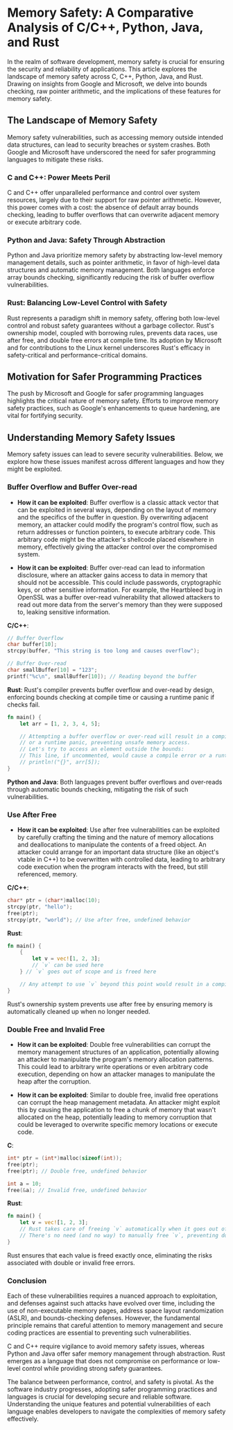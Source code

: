 # Memory Safety: A Comparative Analysis of C/C++, Python, Java, and Rust

In the realm of software development, memory safety is crucial for ensuring the security and reliability of applications. This article explores the landscape of memory safety across C, C++, Python, Java, and Rust. Drawing on insights from Google and Microsoft, we delve into bounds checking, raw pointer arithmetic, and the implications of these features for memory safety.

## The Landscape of Memory Safety

Memory safety vulnerabilities, such as accessing memory outside intended data structures, can lead to security breaches or system crashes. Both Google and Microsoft have underscored the need for safer programming languages to mitigate these risks.

### C and C++: Power Meets Peril

C and C++ offer unparalleled performance and control over system resources, largely due to their support for raw pointer arithmetic. However, this power comes with a cost: the absence of default array bounds checking, leading to buffer overflows that can overwrite adjacent memory or execute arbitrary code.

### Python and Java: Safety Through Abstraction

Python and Java prioritize memory safety by abstracting low-level memory management details, such as pointer arithmetic, in favor of high-level data structures and automatic memory management. Both languages enforce array bounds checking, significantly reducing the risk of buffer overflow vulnerabilities.

### Rust: Balancing Low-Level Control with Safety

Rust represents a paradigm shift in memory safety, offering both low-level control and robust safety guarantees without a garbage collector. Rust's ownership model, coupled with borrowing rules, prevents data races, use after free, and double free errors at compile time. Its adoption by Microsoft and for contributions to the Linux kernel underscores Rust's efficacy in safety-critical and performance-critical domains.

## Motivation for Safer Programming Practices

The push by Microsoft and Google for safer programming languages highlights the critical nature of memory safety. Efforts to improve memory safety practices, such as Google's enhancements to queue hardening, are vital for fortifying security.

## Understanding Memory Safety Issues

Memory safety issues can lead to severe security vulnerabilities. Below, we explore how these issues manifest across different languages and how they might be exploited.

### Buffer Overflow and Buffer Over-read

- **How it can be exploited**: Buffer overflow is a classic attack vector that can be exploited in several ways, depending on the layout of memory and the specifics of the buffer in question. By overwriting adjacent memory, an attacker could modify the program's control flow, such as return addresses or function pointers, to execute arbitrary code. This arbitrary code might be the attacker's shellcode placed elsewhere in memory, effectively giving the attacker control over the compromised system.

- **How it can be exploited**: Buffer over-read can lead to information disclosure, where an attacker gains access to data in memory that should not be accessible. This could include passwords, cryptographic keys, or other sensitive information. For example, the Heartbleed bug in OpenSSL was a buffer over-read vulnerability that allowed attackers to read out more data from the server's memory than they were supposed to, leaking sensitive information.

**C/C++**:
```c
// Buffer Overflow
char buffer[10];
strcpy(buffer, "This string is too long and causes overflow");

// Buffer Over-read
char smallBuffer[10] = "123";
printf("%c\n", smallBuffer[10]); // Reading beyond the buffer
```

**Rust**:
Rust's compiler prevents buffer overflow and over-read by design, enforcing bounds checking at compile time or causing a runtime panic if checks fail.

```rust
fn main() {
    let arr = [1, 2, 3, 4, 5];

    // Attempting a buffer overflow or over-read will result in a compile-time error
    // or a runtime panic, preventing unsafe memory access.
    // Let's try to access an element outside the bounds:
    // This line, if uncommented, would cause a compile error or a runtime panic, not a security flaw.
    // println!("{}", arr[5]);
}
```

**Python and Java**:
Both languages prevent buffer overflows and over-reads through automatic bounds checking, mitigating the risk of such vulnerabilities.

### Use After Free

- **How it can be exploited**: Use after free vulnerabilities can be exploited by carefully crafting the timing and the nature of memory allocations and deallocations to manipulate the contents of a freed object. An attacker could arrange for an important data structure (like an object's vtable in C++) to be overwritten with controlled data, leading to arbitrary code execution when the program interacts with the freed, but still referenced, memory.

**C/C++**:
```c
char* ptr = (char*)malloc(10);
strcpy(ptr, "hello");
free(ptr);
strcpy(ptr, "world"); // Use after free, undefined behavior
```

**Rust**:
```rust
fn main() {
    {
        let v = vec![1, 2, 3];
        // `v` can be used here
    } // `v` goes out of scope and is freed here

    // Any attempt to use `v` beyond this point would result in a compile-time error.
}
```

Rust's ownership system prevents use after free by ensuring memory is automatically cleaned up when no longer needed.

### Double Free and Invalid Free

- **How it can be exploited**: Double free vulnerabilities can corrupt the memory management structures of an application, potentially allowing an attacker to manipulate the program's memory allocation patterns. This could lead to arbitrary write operations or even arbitrary code execution, depending on how an attacker manages to manipulate the heap after the corruption.

- **How it can be exploited**: Similar to double free, invalid free operations can corrupt the heap management metadata. An attacker might exploit this by causing the application to free a chunk of memory that wasn't allocated on the heap, potentially leading to memory corruption that could be leveraged to overwrite specific memory locations or execute code.

**C**:
```c
int* ptr = (int*)malloc(sizeof(int));
free(ptr);
free(ptr); // Double free, undefined behavior

int a = 10;
free(&a); // Invalid free, undefined behavior
```

**Rust**:
```rust
fn main() {
    let v = vec![1, 2, 3];
    // Rust takes care of freeing `v` automatically when it goes out of scope.
    // There's no need (and no way) to manually free `v`, preventing double or invalid frees.
}
```

Rust ensures that each value is freed exactly once, eliminating the risks associated with double or invalid free errors.

### Conclusion

Each of these vulnerabilities requires a nuanced approach to exploitation, and defenses against such attacks have evolved over time, including the use of non-executable memory pages, address space layout randomization (ASLR), and bounds-checking defenses. However, the fundamental principle remains that careful attention to memory management and secure coding practices are essential to preventing such vulnerabilities.

C and C++ require vigilance to avoid memory safety issues, whereas Python and Java offer safer memory management through abstraction. Rust emerges as a language that does not compromise on performance or low-level control while providing strong safety guarantees.

The balance between performance, control, and safety is pivotal. As the software industry progresses, adopting safer programming practices and languages is crucial for developing secure and reliable software. Understanding the unique features and potential vulnerabilities of each language enables developers to navigate the complexities of memory safety effectively.

